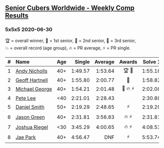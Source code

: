 <style>table {white-space: nowrap;}</style>

## [Senior Cubers Worldwide - Weekly Comp Results](/scw-comp/results/)
### 5x5x5 2020-06-30

<span style="white-space: nowrap;">🏆 = overall winner</span>, <span style="white-space: nowrap;">🥇 = 1st senior</span>, <span style="white-space: nowrap;">🥈 = 2nd senior</span>, <span style="white-space: nowrap;">🥉 = 3rd senior</span>, <span style="white-space: nowrap;">💥 = overall record (age group)</span>, <span style="white-space: nowrap;">🔥 = PR average</span>, <span style="white-space: nowrap;">⚡ = PR single</span>.

| # | Name | Age | Single | Average | Awards | Solve 1 | Solve 2 | Solve 3 | Solve 4 | Solve 5 | Video |
| :--: | :-- | :--: | --: | --: | :--: | --: | --: | --: | --: | --: | :-- |
| 1 | [Andy Nicholls](../../persons/andy_nicholls/555.md) | 40+ | 1:49.57 | 1:53.64 | 🏆 🥇 | 1:55.18 | 1:57.92 | 1:49.57 | 1:53.77 | 1:51.98 | [Link](https://www.facebook.com/events/284746466306313?view=permalink&id=285158792931747) |
| 2 | [Geoff Hartnell](../../persons/geoff_hartnell/555.md) | 40+ | 1:55.80 | 2:00.77 | 🥈 | 1:58.82 | 2:02.43 | 2:01.06 | 1:55.80 | 2:09.83 | [Link](https://www.facebook.com/events/284746466306313?view=permalink&id=287501402697486) |
| 3 | [Michael George](../../persons/michael_george/555.md) | 40+ | 1:54.21 | 2:01.48 | 🥉 🔥 ⚡ | 2:02.08 | 1:54.21 | 2:10.65 | 2:01.16 | 2:01.19 | [Link](https://www.facebook.com/events/284746466306313?view=permalink&id=289855159128777) |
| 4 | [Pete Lee](../../persons/pete_lee/555.md) | <40 | 2:21.01 | 2:28.43 |  | 2:30.88 | 2:21.01 | 2:29.26 | 2:25.16 | 2:31.92 | [Link](https://www.facebook.com/events/284746466306313?view=permalink&id=286572196123740) |
| 5 | [Daniel Smith](../../persons/daniel_smith/555.md) | 50+ | 2:19.29 | 2:48.65 | ⚡ | 2:19.29 | 2:53.42 | 2:40.69 | 2:51.84 | 3:06.68 | [Link](https://www.facebook.com/events/284746466306313?view=permalink&id=289286089185684) |
| 6 | [Jason Green](../../persons/jason_green/555.md) | 40+ | 2:31.81 | 3:56.83 | 🔥 ⚡ | 2:31.81 | 5:57.00 | DNS | 2:51.06 | 3:02.42 | [Link](https://www.facebook.com/events/284746466306313?view=permalink&id=289396229174670) |
| 7 | [Joshua Riegel](../../persons/joshua_riegel/555.md) | <30 | 3:45.29 | 4:00.65 | 🔥 ⚡ | 4:08.53 | 3:45.29 | 4:08.14 | DNS | DNS | [Link](https://www.facebook.com/events/284746466306313?view=permalink&id=289587479155545) |
| 8 | [Jae Park](../../persons/jae_park/555.md) | 40+ | 4:56.47 | DNF | ⚡ | 5:53.74 | 4:56.47 | DNS | DNS | DNS | [Link](https://www.facebook.com/events/284746466306313?view=permalink&id=286135882834038) |

<!-- Global site tag (gtag.js) - Google Analytics -->
<script async src="https://www.googletagmanager.com/gtag/js?id=UA-86348435-3"></script>
<script>window.dataLayer = window.dataLayer || []; function gtag() {dataLayer.push(arguments);} gtag('js', new Date()); gtag('config', 'UA-86348435-3');</script>
